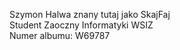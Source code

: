 Szymon Halwa znany tutaj jako SkajFaj       
Student Zaoczny Informatyki WSIZ       
Numer albumu: W69787
